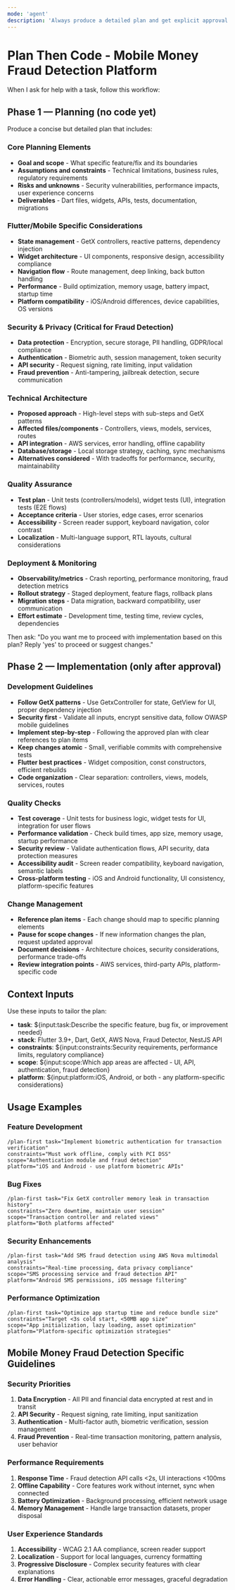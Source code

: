 ```yaml
---
mode: 'agent'
description: 'Always produce a detailed plan and get explicit approval before generating code.'
---
```

# Plan Then Code - Mobile Money Fraud Detection Platform

When I ask for help with a task, follow this workflow:

## Phase 1 — Planning (no code yet)
Produce a concise but detailed plan that includes:

### Core Planning Elements
- **Goal and scope** - What specific feature/fix and its boundaries
- **Assumptions and constraints** - Technical limitations, business rules, regulatory requirements
- **Risks and unknowns** - Security vulnerabilities, performance impacts, user experience concerns
- **Deliverables** - Dart files, widgets, APIs, tests, documentation, migrations

### Flutter/Mobile Specific Considerations
- **State management** - GetX controllers, reactive patterns, dependency injection
- **Widget architecture** - UI components, responsive design, accessibility compliance
- **Navigation flow** - Route management, deep linking, back button handling
- **Performance** - Build optimization, memory usage, battery impact, startup time
- **Platform compatibility** - iOS/Android differences, device capabilities, OS versions

### Security & Privacy (Critical for Fraud Detection)
- **Data protection** - Encryption, secure storage, PII handling, GDPR/local compliance
- **Authentication** - Biometric auth, session management, token security
- **API security** - Request signing, rate limiting, input validation
- **Fraud prevention** - Anti-tampering, jailbreak detection, secure communication

### Technical Architecture
- **Proposed approach** - High-level steps with sub-steps and GetX patterns
- **Affected files/components** - Controllers, views, models, services, routes
- **API integration** - AWS services, error handling, offline capability
- **Database/storage** - Local storage strategy, caching, sync mechanisms
- **Alternatives considered** - With tradeoffs for performance, security, maintainability

### Quality Assurance
- **Test plan** - Unit tests (controllers/models), widget tests (UI), integration tests (E2E flows)
- **Acceptance criteria** - User stories, edge cases, error scenarios
- **Accessibility** - Screen reader support, keyboard navigation, color contrast
- **Localization** - Multi-language support, RTL layouts, cultural considerations

### Deployment & Monitoring
- **Observability/metrics** - Crash reporting, performance monitoring, fraud detection metrics
- **Rollout strategy** - Staged deployment, feature flags, rollback plans
- **Migration steps** - Data migration, backward compatibility, user communication
- **Effort estimate** - Development time, testing time, review cycles, dependencies

Then ask:
"Do you want me to proceed with implementation based on this plan? Reply 'yes' to proceed or suggest changes."

## Phase 2 — Implementation (only after approval)

### Development Guidelines
- **Follow GetX patterns** - Use GetxController for state, GetView for UI, proper dependency injection
- **Security first** - Validate all inputs, encrypt sensitive data, follow OWASP mobile guidelines
- **Implement step-by-step** - Following the approved plan with clear references to plan items
- **Keep changes atomic** - Small, verifiable commits with comprehensive tests
- **Flutter best practices** - Widget composition, const constructors, efficient rebuilds
- **Code organization** - Clear separation: controllers, views, models, services, routes

### Quality Checks
- **Test coverage** - Unit tests for business logic, widget tests for UI, integration for user flows
- **Performance validation** - Check build times, app size, memory usage, startup performance
- **Security review** - Validate authentication flows, API security, data protection measures
- **Accessibility audit** - Screen reader compatibility, keyboard navigation, semantic labels
- **Cross-platform testing** - iOS and Android functionality, UI consistency, platform-specific features

### Change Management
- **Reference plan items** - Each change should map to specific planning elements
- **Pause for scope changes** - If new information changes the plan, request updated approval
- **Document decisions** - Architecture choices, security considerations, performance trade-offs
- **Review integration points** - AWS services, third-party APIs, platform-specific code

## Context Inputs
Use these inputs to tailor the plan:

- **task**: ${input:task:Describe the specific feature, bug fix, or improvement needed}
- **stack**: Flutter 3.9+, Dart, GetX, AWS Nova, Fraud Detector, NestJS API
- **constraints**: ${input:constraints:Security requirements, performance limits, regulatory compliance}
- **scope**: ${input:scope:Which app areas are affected - UI, API, authentication, fraud detection}
- **platform**: ${input:platform:iOS, Android, or both - any platform-specific considerations}

## Usage Examples

### Feature Development
```
/plan-first task="Implement biometric authentication for transaction verification" 
constraints="Must work offline, comply with PCI DSS" 
scope="Authentication module and fraud detection"
platform="iOS and Android - use platform biometric APIs"
```

### Bug Fixes
```
/plan-first task="Fix GetX controller memory leak in transaction history" 
constraints="Zero downtime, maintain user session" 
scope="Transaction controller and related views"
platform="Both platforms affected"
```

### Security Enhancements
```
/plan-first task="Add SMS fraud detection using AWS Nova multimodal analysis" 
constraints="Real-time processing, data privacy compliance" 
scope="SMS processing service and fraud detection API"
platform="Android SMS permissions, iOS message filtering"
```

### Performance Optimization
```
/plan-first task="Optimize app startup time and reduce bundle size" 
constraints="Target <3s cold start, <50MB app size" 
scope="App initialization, lazy loading, asset optimization"
platform="Platform-specific optimization strategies"
```

## Mobile Money Fraud Detection Specific Guidelines

### Security Priorities
1. **Data Encryption** - All PII and financial data encrypted at rest and in transit
2. **API Security** - Request signing, rate limiting, input sanitization
3. **Authentication** - Multi-factor auth, biometric verification, session management
4. **Fraud Prevention** - Real-time transaction monitoring, pattern analysis, user behavior

### Performance Requirements
1. **Response Time** - Fraud detection API calls <2s, UI interactions <100ms
2. **Offline Capability** - Core features work without internet, sync when connected
3. **Battery Optimization** - Background processing, efficient network usage
4. **Memory Management** - Handle large transaction datasets, proper disposal

### User Experience Standards
1. **Accessibility** - WCAG 2.1 AA compliance, screen reader support
2. **Localization** - Support for local languages, currency formatting
3. **Progressive Disclosure** - Complex security features with clear explanations
4. **Error Handling** - Clear, actionable error messages, graceful degradation